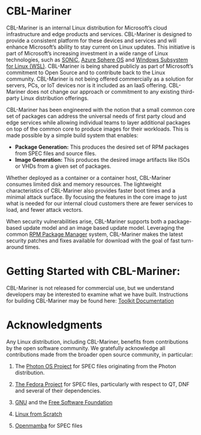# CBL-Mariner

CBL-Mariner is an internal Linux distribution for Microsoft’s cloud infrastructure and edge products and services. CBL-Mariner is designed to provide a consistent platform for these devices and services and will enhance Microsoft’s ability to stay current on Linux updates. This initiative is part of Microsoft’s increasing investment in a wide range of Linux technologies, such as [SONiC](https://azure.microsoft.com/en-us/blog/sonic-the-networking-switch-software-that-powers-the-microsoft-global-cloud/), [Azure Sphere OS](https://docs.microsoft.com/en-us/azure-sphere/product-overview/what-is-azure-sphere) and [Windows Subsystem for Linux (WSL)](https://docs.microsoft.com/en-us/windows/wsl/about). CBL-Mariner is being shared publicly as part of Microsoft’s commitment to Open Source and to contribute back to the Linux community. CBL-Mariner is not being offered commercially as a solution for servers, PCs, or IoT devices nor is it included as an IaaS offering. CBL-Mariner does not change our approach or commitment to any existing third-party Linux distribution offerings. 

CBL-Mariner has been engineered with the notion that a small common core set of packages can address the universal needs of first party cloud and edge services while allowing individual teams to layer additional packages on top of the common core to produce images for their workloads. This is made possible by a simple build system that enables:

- **Package Generation:** This produces the desired set of RPM packages from SPEC files and source files. 
- **Image Generation:** This produces the desired image artifacts like ISOs or VHDs from a given set of packages. 

Whether deployed as a container or a container host, CBL-Mariner consumes limited disk and memory resources. The lightweight characteristics of CBL-Mariner also provides faster boot times and a minimal attack surface. By focusing the features in the core image to just what is needed for our internal cloud customers there are fewer services to load, and fewer attack vectors. 

When security vulnerabilities arise, CBL-Mariner supports both a package-based update model and an image based update model.  Leveraging the common [RPM Package Manager](https://rpm.org/) system, CBL-Mariner makes the latest security patches and fixes available for download with the goal of fast turn-around times.   

# Getting Started with CBL-Mariner: 

CBL-Mariner is not released for commercial use, but we understand developers may be interested to examine what we have built.  Instructions for building CBL-Mariner may be found here: [Toolkit Documentation](./toolkit/README.md)

# Acknowledgments 

Any Linux distribution, including CBL-Mariner, benefits from contributions by the open software community. We gratefully acknowledge all contributions made from the broader open source community, in particular:

1) The [Photon OS Project](https://vmware.github.io/photon/) for SPEC files originating from the Photon distribution.   

2) [The Fedora Project](https://start.fedoraproject.org/) for SPEC files, particularly with respect to QT, DNF and several of their dependencies. 

3) [GNU](https://www.gnu.org/) and the [Free Software Foundation](https://www.fsf.org/)

4) [Linux from Scratch](http://www.linuxfromscratch.org)

5) [Openmamba](https://openmamba.org/en/) for SPEC files